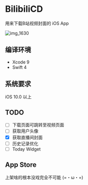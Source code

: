 # BilibiliCD
用来下载B站视频封面的 iOS App

![img_1630](https://user-images.githubusercontent.com/9763162/29995984-929bf76a-9028-11e7-8240-f3d6a975d693.PNG)

## 编译环境
- Xcode 9
- Swift 4

## 系统要求
iOS 10.0 以上

## TODO
- [ ] 下载页面可跳转至视频页面
- [ ] 获取用户头像
- [X] 获取直播间封面
- [ ] 历史记录优化
- [ ] Today Widget

## App Store
上架啥的根本没戏完全不可能 (=・ω・=)
